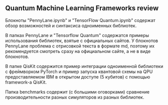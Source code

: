## Quantum Machine Learning Frameworks review

Блокноты "PennyLane.ipynb" и "TensorFlow Quantum.ipynb" содержат обзор возможностей и синтаксиса одноименных библиотек. 

В папках PennyLane и "Tensorflow Quantum" содержатся примеры использования библиотек, взятые с официальных сайтов. У блокнотов PennyLane проблема с отрисовкой текста в формате md, поэтому их рекомендуется смотреть сразу на официальном сайте, а не в виде блокнотов.

В папке QisKit содержится пример интеграции одноименной библиотеки с фреймворком PyTorch и пример запуска квантовой схемы на QPU предоставляемом IBM в открытом доступе (5 кубитов) с помощью framework-а QisKit.

Папка benchmarks содержит (с большими оговорками) сравнение производительности разных симуляторов из разных библиотек.